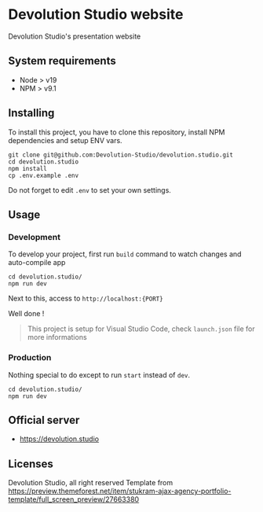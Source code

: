 # Devolution Studio website

Devolution Studio's presentation website

## System requirements

-   Node > v19
-   NPM > v9.1

## Installing

To install this project, you have to clone this repository, install NPM dependencies and setup ENV vars.

```shell
git clone git@github.com:Devolution-Studio/devolution.studio.git
cd devolution.studio
npm install
cp .env.example .env
```

Do not forget to edit `.env` to set your own settings.

## Usage

### Development

To develop your project, first run `build` command to watch changes and auto-compile app

```shell
cd devolution.studio/
npm run dev
```

Next to this, access to `http://localhost:{PORT}`

Well done !

> This project is setup for Visual Studio Code, check `launch.json` file for more informations

### Production

Nothing special to do except to run `start` instead of `dev`.

```shell
cd devolution.studio/
npm run dev
```

## Official server

-   https://devolution.studio

## Licenses

Devolution Studio, all right reserved
Template from https://preview.themeforest.net/item/stukram-ajax-agency-portfolio-template/full_screen_preview/27663380
